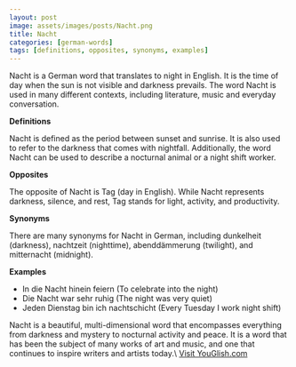 ```yaml
---
layout: post
image: assets/images/posts/Nacht.png
title: Nacht
categories: [german-words]
tags: [definitions, opposites, synonyms, examples]
---
```


Nacht is a German word that translates to night in English. It is the time of day when the sun is not visible and darkness prevails. The word Nacht is used in many different contexts, including literature, music and everyday conversation.

**Definitions**

Nacht is defined as the period between sunset and sunrise. It is also used to refer to the darkness that comes with nightfall. Additionally, the word Nacht can be used to describe a nocturnal animal or a night shift worker.

**Opposites**

The opposite of Nacht is Tag (day in English). While Nacht represents darkness, silence, and rest, Tag stands for light, activity, and productivity.

**Synonyms**

There are many synonyms for Nacht in German, including dunkelheit (darkness), nachtzeit (nighttime), abenddämmerung (twilight), and mitternacht (midnight).

**Examples**

- In die Nacht hinein feiern (To celebrate into the night)
- Die Nacht war sehr ruhig (The night was very quiet)
- Jeden Dienstag bin ich nachtschicht (Every Tuesday I work night shift) 

Nacht is a beautiful, multi-dimensional word that encompasses everything from darkness and mystery to nocturnal activity and peace. It is a word that has been the subject of many works of art and music, and one that continues to inspire writers and artists today.\ <a id="yg-widget-0" class="youglish-widget" data-query="Nacht" data-lang="german" data-components="8412" data-auto-start="0" data-bkg-color="theme_light" data-title="How%20to%20pronounce%20Nacht%20in%20German"  rel="nofollow" href="https://youglish.com">Visit YouGlish.com</a><script async src="https://youglish.com/public/emb/widget.js" charset="utf-8"></script>